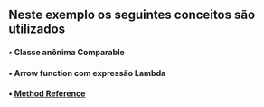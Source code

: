 ## Neste exemplo os seguintes conceitos são utilizados

#### • Classe anônima Comparable
#### • Arrow function com expressão Lambda
#### • [Method Reference](https://docs.oracle.com/javase/tutorial/java/javaOO/methodreferences.html)
